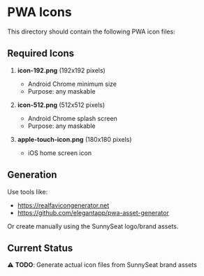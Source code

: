 # PWA Icons

This directory should contain the following PWA icon files:

## Required Icons

1. **icon-192.png** (192x192 pixels)

   - Android Chrome minimum size
   - Purpose: any maskable

2. **icon-512.png** (512x512 pixels)

   - Android Chrome splash screen
   - Purpose: any maskable

3. **apple-touch-icon.png** (180x180 pixels)
   - iOS home screen icon

## Generation

Use tools like:

- https://realfavicongenerator.net
- https://github.com/elegantapp/pwa-asset-generator

Or create manually using the SunnySeat logo/brand assets.

## Current Status

⚠️ **TODO**: Generate actual icon files from SunnySeat brand assets

